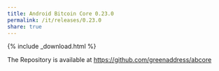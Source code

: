 ```yaml
---
title: Android Bitcoin Core 0.23.0
permalink: /it/releases/0.23.0
share: true
---
```


{% include _download.html %}

The Repository is available at https://github.com/greenaddress/abcore
